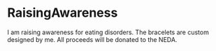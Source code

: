 # RaisingAwareness
I am raising awareness for eating disorders. The bracelets are custom designed by me. All proceeds will be donated to the NEDA.

